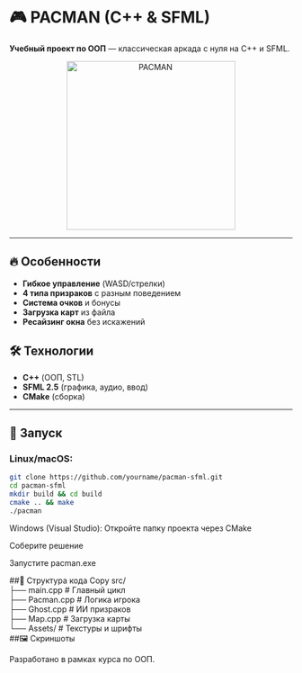 # 🎮 PACMAN (C++ & SFML)  

**Учебный проект по ООП** — классическая аркада с нуля на C++ и SFML.  

<p align="center">
  <img src="https://media.giphy.com/media/26BROrSHlmyzzHf3i/giphy.gif" alt="PACMAN" width="300"/>
</p>

---

## 🔥 Особенности  
- **Гибкое управление** (WASD/стрелки)  
- **4 типа призраков** с разным поведением  
- **Система очков** и бонусы  
- **Загрузка карт** из файла  
- **Ресайзинг окна** без искажений  

## 🛠 Технологии  
- **C++** (ООП, STL)  
- **SFML 2.5** (графика, аудио, ввод)  
- **CMake** (сборка)  

---

## 🚀 Запуск  
### Linux/macOS:  
```bash  
git clone https://github.com/yourname/pacman-sfml.git  
cd pacman-sfml  
mkdir build && cd build  
cmake .. && make  
./pacman
```
Windows (Visual Studio):
Откройте папку проекта через CMake

Соберите решение

Запустите pacman.exe

##📂 Структура кода
Copy
src/  
├── main.cpp       # Главный цикл  
├── Pacman.cpp     # Логика игрока  
├── Ghost.cpp      # ИИ призраков  
├── Map.cpp        # Загрузка карты  
└── Assets/        # Текстуры и шрифты  
##🖼️ Скриншоты

Разработано в рамках курса по ООП.

